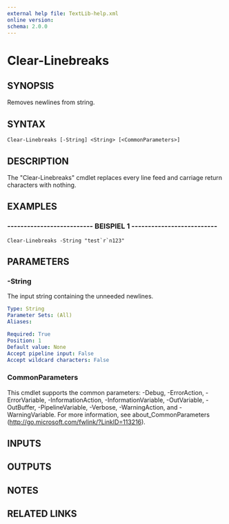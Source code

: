 ```yaml
---
external help file: TextLib-help.xml
online version: 
schema: 2.0.0
---
```


# Clear-Linebreaks

## SYNOPSIS
Removes newlines from string.

## SYNTAX

```
Clear-Linebreaks [-String] <String> [<CommonParameters>]
```

## DESCRIPTION
The "Clear-Linebreaks" cmdlet replaces every line feed and carriage return characters with nothing.

## EXAMPLES

### -------------------------- BEISPIEL 1 --------------------------
```
Clear-Linebreaks -String "test`r`n123"
```

## PARAMETERS

### -String
The input string containing the unneeded newlines.

```yaml
Type: String
Parameter Sets: (All)
Aliases: 

Required: True
Position: 1
Default value: None
Accept pipeline input: False
Accept wildcard characters: False
```

### CommonParameters
This cmdlet supports the common parameters: -Debug, -ErrorAction, -ErrorVariable, -InformationAction, -InformationVariable, -OutVariable, -OutBuffer, -PipelineVariable, -Verbose, -WarningAction, and -WarningVariable. For more information, see about_CommonParameters (http://go.microsoft.com/fwlink/?LinkID=113216).

## INPUTS

## OUTPUTS

## NOTES

## RELATED LINKS

